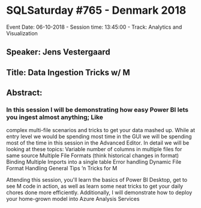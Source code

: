 # SQLSaturday #765 - Denmark 2018
Event Date: 06-10-2018 - Session time: 13:45:00 - Track: Analytics and Visualization
## Speaker: Jens Vestergaard
## Title: Data Ingestion Tricks w/ M
## Abstract:
### In this session I will be demonstrating how easy Power BI lets you ingest almost anything; Like
complex multi-file scenarios and tricks to get your data mashed up. While at entry level we would be
spending most time in the GUI we will be spending most of the time in this session in the Advanced
Editor.
In detail we will be looking at these topics:
Variable number of columns in multiple files for same source
Multiple File Formats (think historical changes in format)
Binding Multiple Imports into a single table
Error handling
Dynamic File Format Handling
General Tips ’n Tricks for M

Attending this session, you'll learn the basics of Power BI Desktop, get to see M code in action, as well as learn some neat tricks to get your daily chores done more efficiently.
Additionally, I will demonstrate how to deploy your home-grown model into Azure Analysis Services
